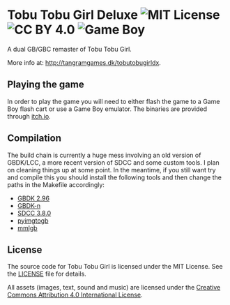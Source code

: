 # Tobu Tobu Girl Deluxe ![MIT License](https://img.shields.io/badge/license-MIT%20License-blue.svg) ![CC BY 4.0](https://img.shields.io/badge/license-CC%20BY%204.0-blue.svg) ![Game Boy](https://img.shields.io/badge/platform-Game%20Boy-blue.svg)

A dual GB/GBC remaster of Tobu Tobu Girl.

More info at: http://tangramgames.dk/tobutobugirldx.

## Playing the game

In order to play the game you will need to either flash the game to a Game Boy flash cart or use a Game Boy emulator. The binaries are provided through [itch.io](https://tangramgames.itch.io/tobutobugirldx).

## Compilation

The build chain is currently a huge mess involving an old version of GBDK/LCC, a more recent version of SDCC and some custom tools. I plan on cleaning things up at some point. In the meantime, if you still want try and compile this you should install the following tools and then change the paths in the Makefile accordingly:

* [GBDK 2.96](http://gbdk.sourceforge.net)
* [GBDK-n](https://github.com/andreasjhkarlsson/gbdk-n)
* [SDCC 3.8.0](http://sdcc.sourceforge.net)
* [pyimgtogb](https://github.com/SimonLarsen/pyimgtogb)
* [mmlgb](https://github.com/SimonLarsen/mmlgb)

## License

The source code for Tobu Tobu Girl is licensed under the MIT License. See the [LICENSE](LICENSE) file for details.

All assets (images, text, sound and music) are licensed under the [Creative Commons Attribution 4.0 International License](http://creativecommons.org/licenses/by/4.0/).
